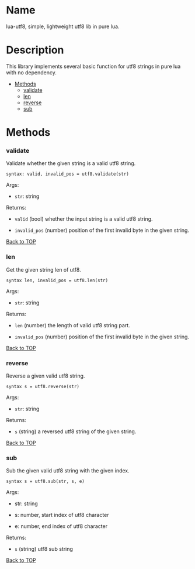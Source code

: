 Name
====

lua-utf8, simple, lightweight utf8 lib in pure lua.

Description
===========

This library implements several basic function for utf8 strings in pure lua with no dependency.

* [Methods](#methods)
    * [validate](#validate)
    * [len](#len)
    * [reverse](#reverse)
    * [sub](#sub)

Methods
======

### validate
Validate whether the given string is a valid utf8 string.

`syntax: valid, invalid_pos = utf8.validate(str)`

Args:

  * `str`: string

Returns:

  * `valid` (bool) whether the input string is a valid utf8 string.

  * `invalid_pos` (number) position of the first invalid byte in the given string.

[Back to TOP](#name)

### len
Get the given string len of utf8.

`syntax len, invalid_pos = utf8.len(str)`

Args:

  * `str`: string

Returns:

  * `len` (number) the length of valid utf8 string part.

  * `invalid_pos` (number) position of the first invalid byte in the given string.

[Back to TOP](#name)

### reverse
Reverse a given valid utf8 string.

`syntax s = utf8.reverse(str)`

Args:

  * `str`: string

Returns:

  * `s` (string) a reversed utf8 string of the given string.

[Back to TOP](#name)

### sub
Sub the given valid utf8 string with the given index.

`syntax s = utf8.sub(str, s, e)`

Args:

  * str: string

  * s: number, start index of utf8 character

  * e: number, end index of utf8 character

Returns:

  * `s` (string) utf8 sub string

[Back to TOP](#name)
